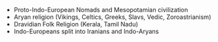 - Proto-Indo-European Nomads and Mesopotamian civilization
- Aryan religion (Vikings, Celtics, Greeks, Slavs, Vedic, Zoroastrianism)
- Dravidian Folk Religion (Kerala, Tamil Nadu)
- Indo-Europeans split into Iranians and Indo-Aryans